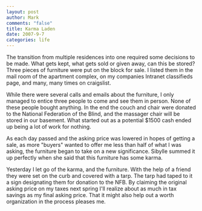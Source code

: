 ```yaml
--- 
layout: post
author: Mark
comments: "false"
title: Karma Laden
date: 2007-9-7
categories: life
---
```

The transition from multiple residences into one required some decisions to be made.  What gets kept, what gets sold or given away, can this be stored?  Three pieces of furniture were put on the block for sale.  I listed them in the mail room of the apartment complex, on my companies Intranet classifieds page, and many, many times on craigslist.

While there were several calls and emails about the furniture, I only managed to entice three people to come and see them in person.  None of these people bought anything.  In the end the couch and chair were donated to the National Federation of the Blind, and the massager chair will be stored in our basement.  What started out as a potential $1500 cash ended up being a lot of work for nothing.

As each day passed and the asking price was lowered in hopes of getting a sale, as more "buyers" wanted to offer me less than half of what I was asking, the furniture began to take on a new significance.  Sibylle summed it up perfectly when she said that this furniture has some karma.

Yesterday I let go of the karma, and the furniture.  With the help of a friend they were set on the curb and covered with a tarp.  The tarp had taped to it a sign designating them for donation to the NFB.  By claiming the original asking price on my taxes next spring I'll realize about as much in tax savings as my final asking price.  That it might also help out a worth organization in the process pleases me.
